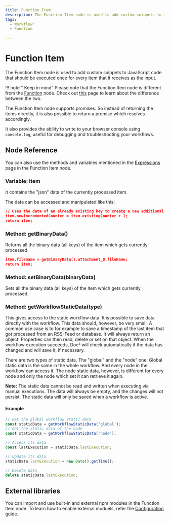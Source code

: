 ```yaml
---
title: Function Item
description: The Function Item node is used to add custom snippets to JavaScript code that should be executed once for every item that it receives as the input.
tags:
  - Workflow²
  - Function

---
```


# Function Item

The Function Item node is used to add custom snippets to JavaScript code that should be executed once for every item that it receives as the input.

!!! note " Keep in mind"
    Please note that the Function Item node is different from the [Function](/workflow/integrations/core-nodes/workflow-nodes-base.function/) node. Check out [this](/data/code/) page to learn about the difference between the two.


The Function Item node supports promises. So instead of returning the items directly, it is also possible to return a promise which resolves accordingly.

It also provides the ability to write to your browser console using `console.log`, useful for debugging and troubleshooting your workflows.


## Node Reference

You can also use the methods and variables mentioned in the [Expressions](/code-examples/expressions/) page in the Function Item node.

### Variable: item

It contains the "json" data of the currently processed item.

The data can be accessed and manipulated like this:

```json
// Uses the data of an already existing key to create a new additional one
item.newIncrementedCounter = item.existingCounter + 1;
return item;
```


### Method: getBinaryData()

Returns all the binary data (all keys) of the item which gets currently processed.
```json
item.filename = getBinaryData().attachment_0.fileName;
return item;
```

### Method: setBinaryData(binaryData)

Sets all the binary data (all keys) of the item which gets currently processed.


### Method: getWorkflowStaticData(type)

This gives access to the static workflow data.
It is possible to save data directly with the workflow. This data should, however, be very small.
A common use case is to for example to save a timestamp of the last item that got processed from
an RSS-Feed or database. It will always return an object. Properties can then read, delete or
set on that object. When the workflow execution succeeds, Doc² will check automatically if the data
has changed and will save it, if necessary.

There are two types of static data. The "global" and the "node" one. Global static data is the
same in the whole workflow. And every node in the workflow can access it. The node static data,
however, is different for every node and only the node which set it can retrieve it again.

**Note:** The static data cannot be read and written when executing via manual executions. The data will always be empty, and the changes will not persist. The static data will only be saved when a workflow is active.


#### Example

```javascript
// Get the global workflow static data
const staticData = getWorkflowStaticData('global');
// Get the static data of the node
const staticData = getWorkflowStaticData('node');

// Access its data
const lastExecution = staticData.lastExecution;

// Update its data
staticData.lastExecution = new Date().getTime();

// Delete data
delete staticData.lastExecution;
```

## External libraries

You can import and use built-in and external npm modules in the Function Item node. To learn how to enable external moduels, refer the [Configuration](/hosting/configuration/) guide.
